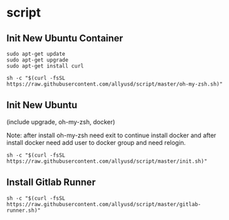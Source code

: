 # script

## Init New Ubuntu Container
```
sudo apt-get update
sudo apt-get upgrade
sudo apt-get install curl

sh -c "$(curl -fsSL https://raw.githubusercontent.com/allyusd/script/master/oh-my-zsh.sh)"
```

## Init New Ubuntu
(include upgrade, oh-my-zsh, docker)

Note: after install oh-my-zsh need exit to continue install docker
and after install docker need add user to docker group
and need relogin.

```
sh -c "$(curl -fsSL https://raw.githubusercontent.com/allyusd/script/master/init.sh)"
```

## Install Gitlab Runner

```
sh -c "$(curl -fsSL https://raw.githubusercontent.com/allyusd/script/master/gitlab-runner.sh)"
```
